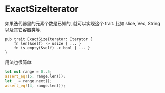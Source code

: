 
# ExactSizeIterator
如果迭代器里的元素个数是已知的, 就可以实现这个 trait. 比如 slice, Vec, String以及其它容器类等.

```rust, no_run
pub trait ExactSizeIterator: Iterator {
    fn len(&self) -> usize { ... }
    fn is_empty(&self) -> bool { ... }
}
```

用法也很简单:
```rust
let mut range = 0..5;
assert_eq!(5, range.len());
let _ = range.next();
assert_eq!(4, range.len());
```